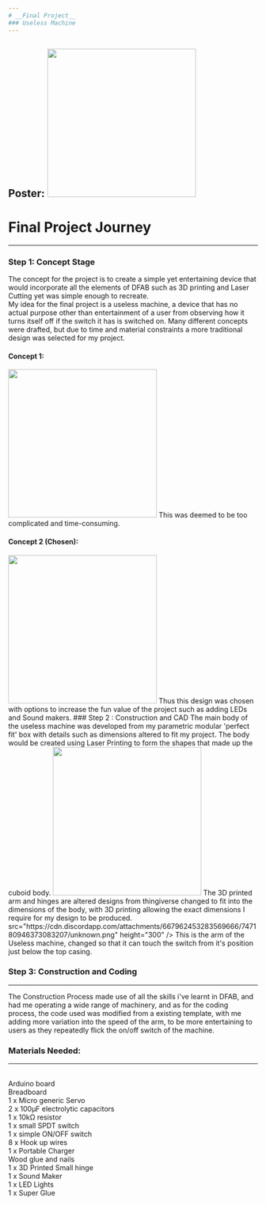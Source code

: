 ```yaml
---
# __Final Project__
### Useless Machine
---
```

Poster:
<img src="https://cdn.discordapp.com/attachments/667962453283569666/746035095848353822/Untitled-1.png" height="300" />
---  

# Final Project Journey
___


### Step 1: Concept Stage
The concept for the project is to create a simple yet entertaining device that would incorporate all the elements of DFAB such as 3D printing and Laser Cutting yet was simple enough to recreate.  
My idea for the final project is a useless machine, a device that
has no actual purpose other than entertainment of a user from observing 
how it turns itself off if the switch it has is switched on.
Many different concepts were drafted, but due to time and material constraints a more traditional design was selected for my project.  

#### Concept 1:  
<img src="https://cdn.discordapp.com/attachments/667962453283569666/747174151101612052/unknown.png" height="300" />  
This was deemed to be too complicated and time-consuming.  

#### Concept 2 (Chosen):  
<img src="https://media.discordapp.net/attachments/667962453283569666/747176364343296110/unknown.png" height="300" />  
Thus this design was chosen with options to increase the fun value  
of the project such as adding LEDs and Sound makers.  
### Step 2 : Construction and CAD  
The main body of the useless machine was developed from my parametric  modular 'perfect fit' box with details such as dimensions altered to fit  my project. The body would be created using Laser Printing to form the shapes that made up the cuboid body.  
<img src="https://media.discordapp.net/attachments/667962453283569666/747179354303234068/unknown.png?width=1190&height=671" height="300" />  
The 3D printed arm and hinges are altered designs from thingiverse changed to fit into the dimensions of the body, with 3D printing allowing the exact dimensions I require for my design to be produced.  
src="https://cdn.discordapp.com/attachments/667962453283569666/747180946373083207/unknown.png" height="300" />  
This is the arm of the Useless machine, changed so that it can touch the switch from it's position just below the top casing.  

### Step 3: Construction and Coding  
---  
The Construction Process made use of all the skills i've learnt in DFAB, and had me operating a wide range of machinery, and as for the coding process, the code used was modified from a existing template, with me adding more variation into the speed of the arm, to be more entertaining to users as they repeatedly flick the on/off switch of the machine.
### Materials Needed:  
---
<br>
Arduino board 
<br>
Breadboard
<br>
1 x Micro generic Servo
<br>
2 x 100μF electrolytic capacitors
<br>
1 x 10kΩ resistor
<br>
1 x small SPDT switch
<br>
1 x simple ON/OFF switch
<br>
8 x Hook up wires
<br>
1 x Portable Charger
<br>
Wood glue and nails
<br>
1 x 3D Printed Small hinge
<br>
1 x Sound Maker
<br>
1 x LED Lights
<br>
1 x Super Glue 
  
















